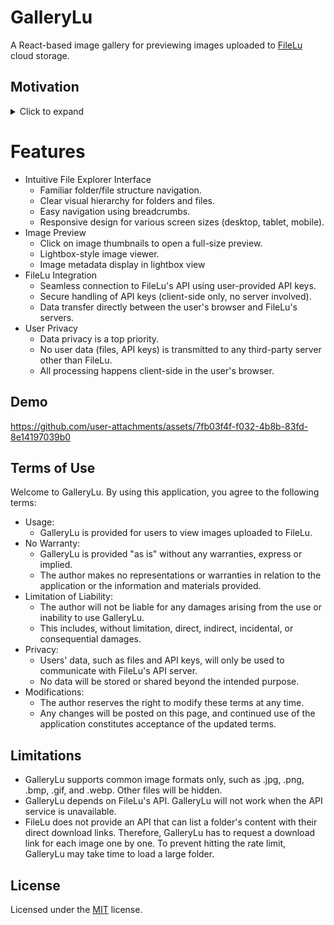 # GalleryLu

A React-based image gallery for previewing images uploaded to [FileLu](https://filelu.com/) cloud storage.

## Motivation
<details>
  <summary>Click to expand</summary>
  GalleryLu is my second open-source contribution to the FileLu ecosystem, following the <a href="https://github.com/hkalbertl/web-image-categorizer" target="_blank">Web Image Categorizer (WIC)</a>.  While using FileLu to manage images uploaded by WIC, I identified some usability challenges.  The folder navigation could be more efficient, and the image preview lacked the convenience of "next" and "previous" buttons.  GalleryLu addresses these issues, providing a streamlined image browsing experience.  Critically, user privacy is a core principle.  All data processing occurs within the client's browser, and the application, hosted on Vercel, is purely static.  Data transmission is strictly limited to communication with the FileLu API.

  If you are new to FileLu, please consider to register by using my <a href="https://filelu.com/5155514948.html" target="_blank">referral link</a>.
</details>

# Features
* Intuitive File Explorer Interface
  * Familiar folder/file structure navigation.
  * Clear visual hierarchy for folders and files.
  * Easy navigation using breadcrumbs.
  * Responsive design for various screen sizes (desktop, tablet, mobile).
* Image Preview
  * Click on image thumbnails to open a full-size preview.
  * Lightbox-style image viewer.
  * Image metadata display in lightbox view
* FileLu Integration
  * Seamless connection to FileLu's API using user-provided API keys.
  * Secure handling of API keys (client-side only, no server involved).
  * Data transfer directly between the user's browser and FileLu's servers.
* User Privacy
  * Data privacy is a top priority.
  * No user data (files, API keys) is transmitted to any third-party server other than FileLu.
  * All processing happens client-side in the user's browser.

## Demo
https://github.com/user-attachments/assets/7fb03f4f-f032-4b8b-83fd-8e14197039b0

## Terms of Use
Welcome to GalleryLu. By using this application, you agree to the following terms:

* Usage:
  * GalleryLu is provided for users to view images uploaded to FileLu.
* No Warranty:
  * GalleryLu is provided "as is" without any warranties, express or implied.
  * The author makes no representations or warranties in relation to the application or the information and materials provided.
* Limitation of Liability:
  * The author will not be liable for any damages arising from the use or inability to use GalleryLu.
  * This includes, without limitation, direct, indirect, incidental, or consequential damages.
* Privacy:
  * Users' data, such as files and API keys, will only be used to communicate with FileLu's API server.
  * No data will be stored or shared beyond the intended purpose.
* Modifications:
  *  The author reserves the right to modify these terms at any time.
  * Any changes will be posted on this page, and continued use of the application constitutes acceptance of the updated terms.

## Limitations
* GalleryLu supports common image formats only, such as .jpg, .png, .bmp, .gif, and .webp. Other files will be hidden.
* GalleryLu depends on FileLu's API. GalleryLu will not work when the API service is unavailable.
* FileLu does not provide an API that can list a folder's content with their direct download links. Therefore, GalleryLu has to request a download link for each image one by one. To prevent hitting the rate limit, GalleryLu may take time to load a large folder.

## License
Licensed under the [MIT](http://www.opensource.org/licenses/mit-license.php) license.
